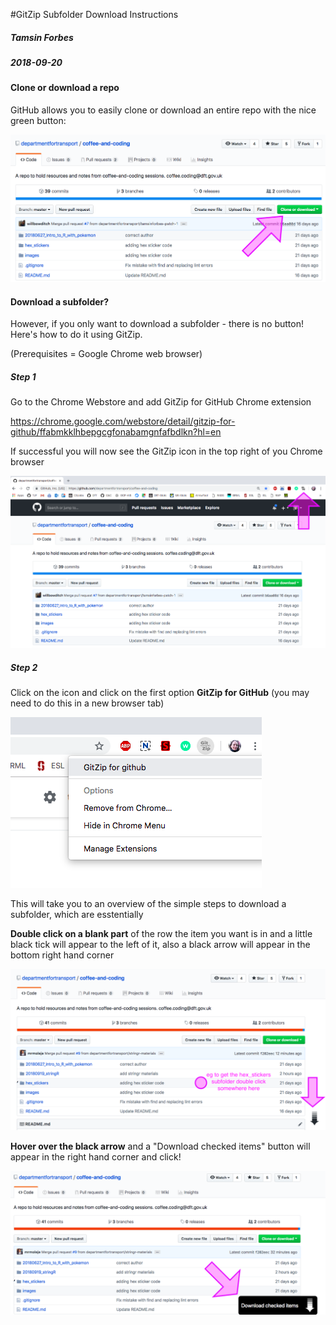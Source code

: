 #GitZip Subfolder Download Instructions

##### *Tamsin Forbes*
##### *2018-09-20*

#### Clone or download a repo

GitHub allows you to easily clone or download an entire repo with the nice green 
button:

![](images/repo_clone_button.png)

#### Download a subfolder?
However, if you only want to download a subfolder - there is no button! 
Here's how to do it using GitZip. 

(Prerequisites =  Google Chrome web browser)

##### Step 1

Go to the Chrome Webstore and add GitZip for GitHub Chrome extension 

https://chrome.google.com/webstore/detail/gitzip-for-github/ffabmkklhbepgcgfonabamgnfafbdlkn?hl=en

If successful you will now see the GitZip icon in the top right of you Chrome 
browser

![](images/GitZip_icon.png)

##### Step 2

Click on the icon and click on the first option **GitZip for GitHub** (you may 
need to do this in a new browser tab)

![](images/GitZip.png)

This will take you to an overview of the simple steps to download a subfolder, 
which are esstentially

**Double click on a blank part** of the row the item you want is in and a little black tick will appear to the left of it, also a black arrow will appear
in the bottom right hand corner


![](images/GitZip_use_1.png)
 
**Hover over the black arrow** and a "Download checked items" button will appear in the 
right hand corner and click!

![](images/GitZip_download.png)
